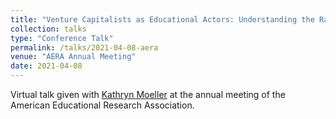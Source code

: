 ```yaml
---
title: "Venture Capitalists as Educational Actors: Understanding the Racialized Political Economy of Silicon Valley Investments in Education Technology"
collection: talks
type: "Conference Talk"
permalink: /talks/2021-04-08-aera
venue: "AERA Annual Meeting"
date: 2021-04-08
---
```


Virtual talk given with [Kathryn Moeller](https://kmoeller.org) at the annual meeting of the American Educational Research Association.
